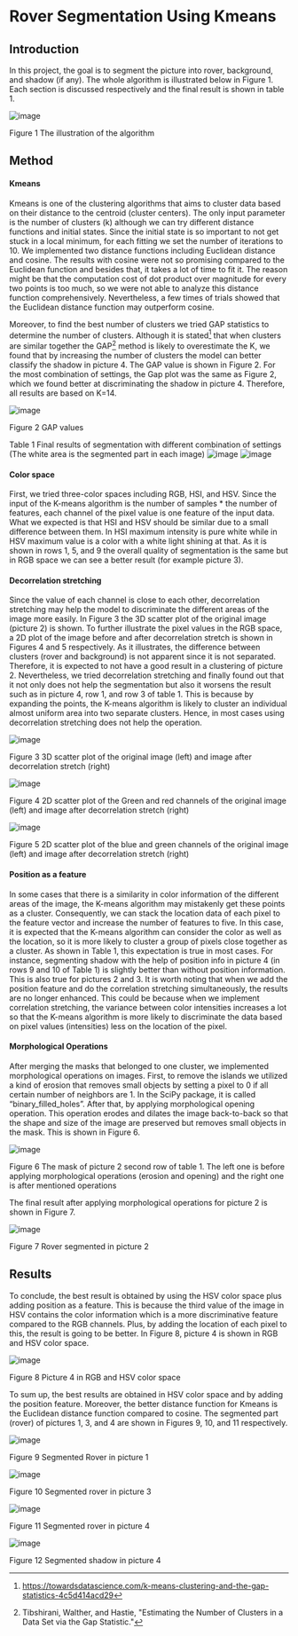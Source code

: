 # Rover Segmentation Using Kmeans

## Introduction

In this project, the goal is to segment the picture into rover, background, and shadow (if any). The whole algorithm is illustrated below in Figure 1. Each section is discussed respectively and the final result is shown in table 1.

![image](https://user-images.githubusercontent.com/51737180/209217791-2b1de361-89e5-49ad-a537-0241a5c14823.png)

Figure 1 The illustration of the algorithm

## Method

#### Kmeans

Kmeans is one of the clustering algorithms that aims to cluster data based on their distance to the centroid (cluster centers). The only input parameter is the number of clusters (k) although we can try different distance functions and initial states. Since the initial state is so important to not get stuck in a local minimum, for each fitting we set the number of iterations to 10. We implemented two distance functions including Euclidean distance and cosine. The results with cosine were not so promising compared to the Euclidean function and besides that, it takes a lot of time to fit it. The reason might be that the computation cost of dot product over magnitude for every two points is too much, so we were not able to analyze this distance function comprehensively. Nevertheless, a few times of trials showed that the Euclidean distance function may outperform cosine.

Moreover, to find the best number of clusters we tried GAP statistics to determine the number of clusters. Although it is stated[^1] that when clusters are similar together the GAP[^2] method is likely to overestimate the K, we found that by increasing the number of clusters the model can better classify the shadow in picture 4. The GAP value is shown in Figure 2. For the most combination of settings, the Gap plot was the same as Figure 2, which we found better at discriminating the shadow in picture 4. Therefore, all results are based on K=14.

[^1]: https://towardsdatascience.com/k-means-clustering-and-the-gap-statistics-4c5d414acd29
[^2]: Tibshirani, Walther, and Hastie, "Estimating the Number of Clusters in a Data Set via the Gap Statistic."

![image](https://user-images.githubusercontent.com/51737180/209216209-4eaff6e8-37a5-4dce-8975-0051bf6795f7.png)

Figure 2 GAP values


Table 1 Final results of segmentation with different combination of settings (The white area is the segmented part in each image)
![image](https://user-images.githubusercontent.com/51737180/209219965-536328b2-5c80-4f3a-b2fc-f1fd89073fb7.png)
![image](https://user-images.githubusercontent.com/51737180/209220015-5626aa45-89c9-489f-b7d0-50e9ebaf14e0.png)


#### Color space

First, we tried three-color spaces including RGB, HSI, and HSV. Since the input of the K-means algorithm is the number of samples * the number of features, each channel of the pixel value is one feature of the input data. What we expected is that HSI and HSV should be similar due to a small difference between them. In HSI maximum intensity is pure white while in HSV maximum value is a color with a white light shining at that. As it is shown in rows 1, 5, and 9 the overall quality of segmentation is the same but in RGB space we can see a better result (for example picture 3).

#### Decorrelation stretching 

Since the value of each channel is close to each other, decorrelation stretching may help the model to discriminate the different areas of the image more easily. In Figure 3 the 3D scatter plot of the original image (picture 2) is shown. To further illustrate the pixel values in the RGB space, a 2D plot of the image before and after decorrelation stretch is shown in Figures 4 and 5 respectively. As it illustrates, the difference between clusters (rover and background) is not apparent since it is not separated. Therefore, it is expected to not have a good result in a clustering of picture 2. Nevertheless, we tried decorrelation stretching and finally found out that it not only does not help the segmentation but also it worsens the result such as in picture 4, row 1, and row 3 of table 1. This is because by expanding the points, the K-means algorithm is likely to cluster an individual almost uniform area into two separate clusters. Hence, in most cases using decorrelation stretching does not help the operation. 

![image](https://user-images.githubusercontent.com/51737180/209218427-e0540e69-643f-4a5b-855c-a3e77adec683.png)

Figure 3 3D scatter plot of the original image (left) and image after decorrelation stretch (right)

![image](https://user-images.githubusercontent.com/51737180/209218483-1a44d2e5-b408-41d8-82d2-9b74a1c8b482.png)

Figure 4 2D scatter plot of the Green and red channels of the original image (left) and image after decorrelation stretch (right)

![image](https://user-images.githubusercontent.com/51737180/209218563-bf65a176-f57c-4aa2-89e2-a4ba8547b0ba.png)

Figure 5 2D scatter plot of the blue and green channels of the original image (left) and image after decorrelation stretch (right)

#### Position as a feature 

In some cases that there is a similarity in color information of the different areas of the image, the K-means algorithm may mistakenly get these points as a cluster. Consequently, we can stack the location data of each pixel to the feature vector and increase the number of features to five. In this case, it is expected that the K-means algorithm can consider the color as well as the location, so it is more likely to cluster a group of pixels close together as a cluster. As shown in Table 1, this expectation is true in most cases. For instance, segmenting shadow with the help of position info in picture 4 (in rows 9 and 10 of Table 1) is slightly better than without position information. This is also true for pictures 2 and 3. It is worth noting that when we add the position feature and do the correlation stretching simultaneously, the results are no longer enhanced. This could be because when we implement correlation stretching, the variance between color intensities increases a lot so that the K-means algorithm is more likely to discriminate the data based on pixel values (intensities) less on the location of the pixel. 

#### Morphological Operations 

After merging the masks that belonged to one cluster, we implemented morphological operations on images. First, to remove the islands we utilized a kind of erosion that removes small objects by setting a pixel to 0 if all certain number of neighbors are 1. In the SciPy package, it is called “binary_filled_holes”. After that, by applying morphological opening operation. This operation erodes and dilates the image back-to-back so that the shape and size of the image are preserved but removes small objects in the mask. This is shown in Figure 6. 

![image](https://user-images.githubusercontent.com/51737180/209218777-7f05b984-47cb-4632-8bf3-7076552ec54b.png)

Figure 6  The mask of picture 2 second row of table 1. The left one is before applying morphological operations (erosion and opening) and the right one is after mentioned operations 

The final result after applying morphological operations for picture 2 is shown in Figure 7. 

![image](https://user-images.githubusercontent.com/51737180/209218860-9b84c02c-2bf4-418b-976a-caedda87736b.png)

Figure 7  Rover segmented in picture 2 

## Results 

To conclude, the best result is obtained by using the HSV color space plus adding position as a feature. This is because the third value of the image in HSV contains the color information which is a more discriminative feature compared to the RGB channels. Plus, by adding the location of each pixel to this, the result is going to be better. In Figure 8, picture 4 is shown in RGB and HSV color space. 

![image](https://user-images.githubusercontent.com/51737180/209219070-1a6ad6ef-aefc-4d3f-ab44-129c07dee73e.png)

Figure 8  Picture 4 in RGB and HSV color space 

To sum up, the best results are obtained in HSV color space and by adding the position feature. Moreover, the better distance function for Kmeans is the Euclidean distance function compared to cosine. The segmented part (rover) of pictures 1, 3, and 4 are shown in Figures 9, 10, and 11 respectively. 

![image](https://user-images.githubusercontent.com/51737180/209219153-c63a50a8-4d94-4978-943d-173b8ae9c7f1.png)

Figure 9  Segmented Rover in picture 1 

![image](https://user-images.githubusercontent.com/51737180/209219208-8bf1e1ce-f6f2-44cf-b6ae-b8ac49e2add6.png)

Figure 10  Segmented rover in picture 3 

![image](https://user-images.githubusercontent.com/51737180/209219241-bd4c45f8-939d-48dc-b4db-e14cd1e1524e.png)

Figure 11  Segmented rover in picture 4 

![image](https://user-images.githubusercontent.com/51737180/209219266-871a2db1-3978-4c0f-833e-b487c75db43a.png)

Figure 12  Segmented shadow in picture 4 

